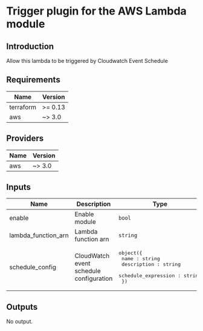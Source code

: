 # Trigger plugin for the AWS Lambda module

## Introduction  
Allow this lambda to be triggered by Cloudwatch Event Schedule

## Requirements

| Name | Version |
|------|---------|
| terraform | >= 0.13 |
| aws | ~> 3.0 |

## Providers

| Name | Version |
|------|---------|
| aws | ~> 3.0 |

## Inputs

| Name | Description | Type | Default | Required |
|------|-------------|------|---------|:--------:|
| enable | Enable module | `bool` | `false` | no |
| lambda\_function\_arn | Lambda function arn | `string` | n/a | yes |
| schedule\_config | CloudWatch event schedule configuration | <pre>object({<br>    name : string<br>    description : string<br>    schedule_expression : string<br>  })</pre> | n/a | yes |

## Outputs

No output.
